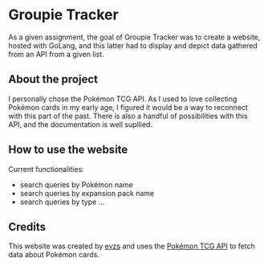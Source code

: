 # Groupie Tracker
As a given assignment, the goal of Groupie Tracker was to create a website,
hosted with GoLang, and this latter had to display and depict data gathered
from an API from a given list.

## About the project
I personally chose the Pokémon TCG API. As I used to love collecting Pokémon cards in my early age, I figured it would be a way to reconnect with this part of the past. There is also a handful of possibilities with this API, and the documentation is well supllied.

## How to use the website
Current functionalities:
- search queries by Pokémon name
- search queries by expansion pack name
- search queries by type
...

## Credits
This website was created by [evzs](https://github.com/evzs) and uses the [Pokémon TCG API](https://pokemontcg.io) to fetch data about Pokémon cards.
